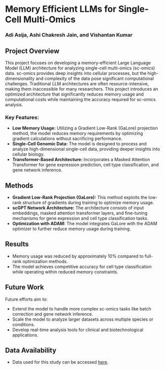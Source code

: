 # Memory Efficient LLMs for Single-Cell Multi-Omics

### Adi Asija, Ashi Chakresh Jain, and Vishantan Kumar  

## Project Overview

This project focuses on developing a memory-efficient Large Language Model (LLM) architecture for analyzing single-cell multi-omics (sc-omics) data. sc-omics provides deep insights into cellular processes, but the high-dimensionality and complexity of the data pose significant computational challenges. Traditional LLM architectures are often resource-intensive, making them inaccessible for many researchers. This project introduces an optimized architecture that significantly reduces memory usage and computational costs while maintaining the accuracy required for sc-omics analysis.

### Key Features:
- **Low Memory Usage:** Utilizing a Gradient Low-Rank (GaLore) projection method, the model reduces memory requirements by optimizing gradient calculations without sacrificing performance.
- **Single-Cell Genomic Data:** The model is designed to process and analyze high-dimensional single-cell data, providing deeper insights into cellular biology.
- **Transformer-Based Architecture:** Incorporates a Masked Attention Transformer for gene expression prediction, cell type classification, and gene network inference.

## Methods

- **Gradient Low-Rank Projection (GaLore):** This method exploits the low-rank structure of gradients during training to optimize memory usage.
- **scGPT Network Architecture:** The architecture consists of input embeddings, masked attention transformer layers, and fine-tuning mechanisms for gene expression and cell type classification tasks.
- **Optimization with ADAM:** The model integrates GaLore with the ADAM optimizer to further reduce memory usage during training.

## Results

- Memory usage was reduced by approximately 10% compared to full-rank optimization methods.
- The model achieves competitive accuracy for cell type classification while operating within reduced memory constraints.

## Future Work

Future efforts aim to:
- Extend the model to handle more complex sc-omics tasks like batch correction and gene network inference.
- Scale the model to analyze larger datasets across multiple species or conditions.
- Develop real-time analysis tools for clinical and biotechnological applications.

## Data Availability

- Data used for this study can be accessed [here](https://drive.google.com/drive/folders/1Qd42YNabzyr2pWt9xoY4cVMTAxsNBt4v).

